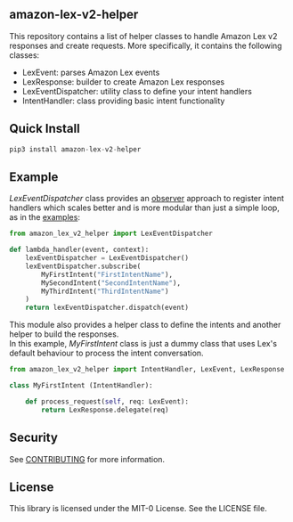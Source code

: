 ## amazon-lex-v2-helper

This repository contains a list of helper classes to handle Amazon Lex v2 responses and create requests.
More specifically, it contains the following classes:
* LexEvent: parses Amazon Lex events
* LexResponse: builder to create Amazon Lex responses
* LexEventDispatcher: utility class to define your intent handlers
* IntentHandler: class providing basic intent functionality

## Quick Install
```python
pip3 install amazon-lex-v2-helper
```

## Example
*LexEventDispatcher* class provides an [observer](https://refactoring.guru/design-patterns/observer/python/example#:~:text=Observer%20is%20a%20behavioral%20design,that%20implements%20a%20subscriber%20interface.) approach to register intent handlers which scales better and is more modular than just a simple loop, as in the [examples](https://docs.aws.amazon.com/lex/latest/dg/ex-book-trip-create-lambda-function.html):
```python
from amazon_lex_v2_helper import LexEventDispatcher

def lambda_handler(event, context):
    lexEventDispatcher = LexEventDispatcher()
    lexEventDispatcher.subscribe(
        MyFirstIntent("FirstIntentName"), 
        MySecondIntent("SecondIntentName"),
        MyThirdIntent("ThirdIntentName")
    )
    return lexEventDispatcher.dispatch(event)
```

This module also provides a helper class to define the intents and another helper to build the responses.   
In this example, *MyFirstIntent* class is just a dummy class that uses Lex's default behaviour to process the intent conversation.
```python
from amazon_lex_v2_helper import IntentHandler, LexEvent, LexResponse

class MyFirstIntent (IntentHandler):

    def process_request(self, req: LexEvent):
        return LexResponse.delegate(req)
```

## Security

See [CONTRIBUTING](CONTRIBUTING.md#security-issue-notifications) for more information.

## License

This library is licensed under the MIT-0 License. See the LICENSE file.

